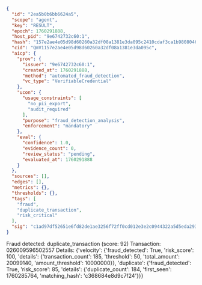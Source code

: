```json
{
  "id": "2ea5b0b6bb6624a5",
  "scope": "agent",
  "key": "RESULT",
  "epoch": 1760291888,
  "host_pid": "9e6742732c60:1",
  "hash": "157e2ae4e05d98d60260a32df08a1381e3da095c2410cdaf3ca1b980804692fa",
  "cid": "QmV1157e2ae4e05d98d60260a32df08a1381e3da095c",
  "aicp": {
    "prov": {
      "issuer": "9e6742732c60:1",
      "created_at": 1760291888,
      "method": "automated_fraud_detection",
      "vc_type": "VerifiableCredential"
    },
    "ucon": {
      "usage_constraints": [
        "no_pii_export",
        "audit_required"
      ],
      "purpose": "fraud_detection_analysis",
      "enforcement": "mandatory"
    },
    "eval": {
      "confidence": 1.0,
      "evidence_count": 0,
      "review_status": "pending",
      "evaluated_at": 1760291888
    }
  },
  "sources": [],
  "edges": [],
  "metrics": {},
  "thresholds": {},
  "tags": [
    "fraud",
    "duplicate_transaction",
    "risk_critical"
  ],
  "sig": "c1ad97df52651e6fd82de1ae3256f72ff0cd012e3e2c0944322a5d5eda2939fd"
}
```

Fraud detected: duplicate_transaction (score: 92)
Transaction: 026009596502557
Details: {'velocity': {'fraud_detected': True, 'risk_score': 100, 'details': {'transaction_count': 185, 'threshold': 50, 'total_amount': 20099140, 'amount_threshold': 10000000}}, 'duplicate': {'fraud_detected': True, 'risk_score': 85, 'details': {'duplicate_count': 184, 'first_seen': 1760285764, 'matching_hash': 'c368684e8d9c7f24'}}}